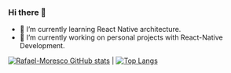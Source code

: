### Hi there 👋

- 🌱 I’m currently learning React Native architecture.
- 🔭 I’m currently working on personal projects with React-Native Development.

[![Rafael-Moresco GitHub stats](https://github-readme-stats.vercel.app/api?username=Rafael-Moresco&theme=radical)](#) | [![Top Langs](https://github-readme-stats.vercel.app/api/top-langs/?username=Rafael-Moresco&theme=radical&hide=jupyter%20notebook,tex,html,shell,c%23,css,ruby)](#)

<!--
**Rafael-Moresco/Rafael-Moresco** is a ✨ _special_ ✨ repository because its `README.md` (this file) appears on your GitHub profile.

Here are some ideas to get you started:

- 🔭 I’m currently working on ...
- 🌱 I’m currently learning ...
- 👯 I’m looking to collaborate on ...
- 🤔 I’m looking for help with ...
- 💬 Ask me about ...
- 📫 How to reach me: ...
- 😄 Pronouns: ...
- ⚡ Fun fact: ...


[![Rafael-Moresco GitHub stats](https://github-readme-stats.vercel.app/api?username=Rafael-Moresco&theme=radical)](#) | [![Top Langs](https://github-readme-stats.vercel.app/api/top-langs/?username=Rafael-Moresco&theme=radical&hide=jupyter%20notebook,tex,html,shell,c%23,css,ruby)](#) 
---|--

-->
